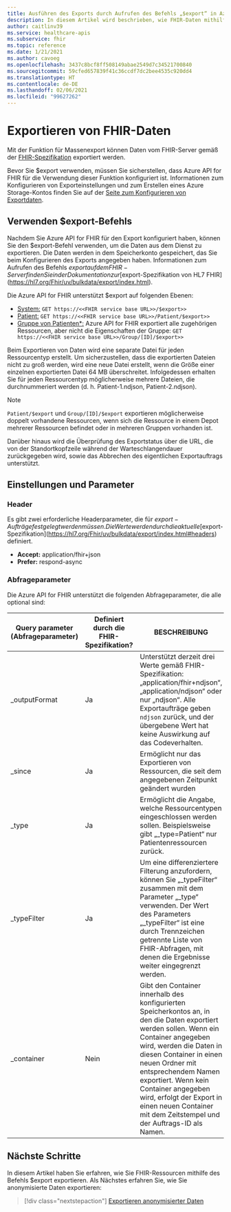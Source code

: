 ```yaml
---
title: Ausführen des Exports durch Aufrufen des Befehls „$export“ in Azure API for FHIR
description: In diesem Artikel wird beschrieben, wie FHIR-Daten mithilfe von $export exportiert werden.
author: caitlinv39
ms.service: healthcare-apis
ms.subservice: fhir
ms.topic: reference
ms.date: 1/21/2021
ms.author: cavoeg
ms.openlocfilehash: 3437c8bcf8ff508149abae2549d7c34521700840
ms.sourcegitcommit: 59cfed657839f41c36ccdf7dc2bee4535c920dd4
ms.translationtype: HT
ms.contentlocale: de-DE
ms.lasthandoff: 02/06/2021
ms.locfileid: "99627262"
---
```

# <a name="how-to-export-fhir-data"></a>Exportieren von FHIR-Daten


Mit der Funktion für Massenexport können Daten vom FHIR-Server gemäß der [FHIR-Spezifikation](https://hl7.org/fhir/uv/bulkdata/export/index.html) exportiert werden. 

Bevor Sie $export verwenden, müssen Sie sicherstellen, dass Azure API for FHIR für die Verwendung dieser Funktion konfiguriert ist. Informationen zum Konfigurieren von Exporteinstellungen und zum Erstellen eines Azure Storage-Kontos finden Sie auf der [Seite zum Konfigurieren von Exportdaten](configure-export-data.md).

## <a name="using-export-command"></a>Verwenden $export-Befehls

Nachdem Sie Azure API for FHIR für den Export konfiguriert haben, können Sie den $export-Befehl verwenden, um die Daten aus dem Dienst zu exportieren. Die Daten werden in dem Speicherkonto gespeichert, das Sie beim Konfigurieren des Exports angegeben haben. Informationen zum Aufrufen des Befehls $export auf dem FHIR-Server finden Sie in der Dokumentation zur [$export-Spezifikation von HL7 FHIR](https://hl7.org/Fhir/uv/bulkdata/export/index.html). 

Die Azure API for FHIR unterstützt $export auf folgenden Ebenen:
* [System:](https://hl7.org/Fhir/uv/bulkdata/export/index.html#endpoint---system-level-export) `GET https://<<FHIR service base URL>>/$export>>`
* [Patient:](https://hl7.org/Fhir/uv/bulkdata/export/index.html#endpoint---all-patients) `GET https://<<FHIR service base URL>>/Patient/$export>>`
* [Gruppe von Patienten*:](https://hl7.org/Fhir/uv/bulkdata/export/index.html#endpoint---group-of-patients) Azure API for FHIR exportiert alle zugehörigen Ressourcen, aber nicht die Eigenschaften der Gruppe: `GET https://<<FHIR service base URL>>/Group/[ID]/$export>>`

Beim Exportieren von Daten wird eine separate Datei für jeden Ressourcentyp erstellt. Um sicherzustellen, dass die exportierten Dateien nicht zu groß werden, wird eine neue Datei erstellt, wenn die Größe einer einzelnen exportierten Datei 64 MB überschreitet. Infolgedessen erhalten Sie für jeden Ressourcentyp möglicherweise mehrere Dateien, die durchnummeriert werden (d. h. Patient-1.ndjson, Patient-2.ndjson). 


> [!Note] 
> `Patient/$export` und `Group/[ID]/$export` exportieren möglicherweise doppelt vorhandene Ressourcen, wenn sich die Ressource in einem Depot mehrerer Ressourcen befindet oder in mehreren Gruppen vorhanden ist.

Darüber hinaus wird die Überprüfung des Exportstatus über die URL, die von der Standortkopfzeile während der Warteschlangendauer zurückgegeben wird, sowie das Abbrechen des eigentlichen Exportauftrags unterstützt.



## <a name="settings-and-parameters"></a>Einstellungen und Parameter

### <a name="headers"></a>Header
Es gibt zwei erforderliche Headerparameter, die für $export-Aufträge festgelegt werden müssen. Die Werte werden durch die aktuelle [$export-Spezifikation](https://hl7.org/Fhir/uv/bulkdata/export/index.html#headers) definiert.
* **Accept:** application/fhir+json
* **Prefer:** respond-async

### <a name="query-parameters"></a>Abfrageparameter
Die Azure API for FHIR unterstützt die folgenden Abfrageparameter, die alle optional sind:

|Query parameter (Abfrageparameter)        | Definiert durch die FHIR-Spezifikation?    |  BESCHREIBUNG|
|------------------------|---|------------|
| \_outputFormat | Ja | Unterstützt derzeit drei Werte gemäß FHIR-Spezifikation: „application/fhir+ndjson“, „application/ndjson“ oder nur „ndjson“. Alle Exportaufträge geben `ndjson` zurück, und der übergebene Wert hat keine Auswirkung auf das Codeverhalten. |
| \_since | Ja | Ermöglicht nur das Exportieren von Ressourcen, die seit dem angegebenen Zeitpunkt geändert wurden |
| \_type | Ja | Ermöglicht die Angabe, welche Ressourcentypen eingeschlossen werden sollen. Beispielsweise gibt „\_type=Patient“ nur Patientenressourcen zurück.|
| \_typeFilter | Ja | Um eine differenziertere Filterung anzufordern, können Sie „\_typeFilter“ zusammen mit dem Parameter „\_type“ verwenden. Der Wert des Parameters „_typeFilter“ ist eine durch Trennzeichen getrennte Liste von FHIR-Abfragen, mit denen die Ergebnisse weiter eingegrenzt werden. |
| \_container | Nein |  Gibt den Container innerhalb des konfigurierten Speicherkontos an, in den die Daten exportiert werden sollen. Wenn ein Container angegeben wird, werden die Daten in diesen Container in einen neuen Ordner mit entsprechendem Namen exportiert. Wenn kein Container angegeben wird, erfolgt der Export in einen neuen Container mit dem Zeitstempel und der Auftrags-ID als Namen. |


## <a name="next-steps"></a>Nächste Schritte

In diesem Artikel haben Sie erfahren, wie Sie FHIR-Ressourcen mithilfe des Befehls $export exportieren. Als Nächstes erfahren Sie, wie Sie anonymisierte Daten exportieren:
 
>[!div class="nextstepaction"]
>[Exportieren anonymisierter Daten](de-identified-export.md)
